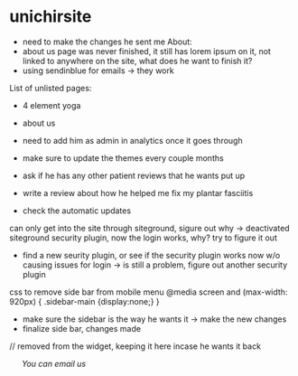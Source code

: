 # unichirsite

- need to make the changes he sent me
About:
- about us page was never finished, it still has lorem ipsum on it, not linked to anywhere on the site, what does he want to finish it?
- using sendinblue for emails -> they work

List of unlisted pages:
- 4 element yoga
- about us
- need to add him as admin in analytics once it goes through


- make sure to update the themes every couple months
- ask if he has any other patient reviews that he wants put up
- write a review about  how he helped me fix my plantar fasciitis 

- check the automatic updates

can only get into the site through siteground, sigure out why -> deactivated siteground security plugin, now the login works, why? try to figure it out
- find a new seurity plugin, or see if the security plugin works now w/o causing issues for login -> is still a problem, figure out another security plugin

css to remove side bar from mobile menu
@media screen and (max-width: 920px)
{
	.sidebar-main {display:none;}
}



- make sure the sidebar is the way he wants it -> make the new changes
- finalize side bar, changes made




// removed from the widget, keeping it here incase he wants it back

   <label style="background: url(/wp-content/themes/medica-parent/images/icons/icon_mail_small.png) 0 2px no-repeat; padding-left: 22px; margin-right: 3px; font-style: italic;">You can email us</label>
